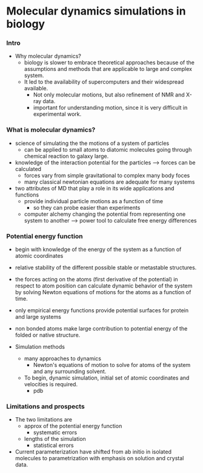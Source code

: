 # Molecular dynamics simulations in biology

### Intro

- Why molecular dynamics?
    - biology is slower to embrace theoretical approaches because of the assumptions and methods that are applicable to large and complex system.
    - It led to the availability of supercomputers and their widespread available.
        - Not only molecular motions, but also refinement of NMR and X-ray data.
        - important for understanding motion, since it is very difficult in experimental work.

### What is molecular dynamics?

- science of simulating the the motions of a system of particles
    - can be applied to small atoms to diatomic molecules going through chemical reaction to galaxy large.
- knowledge of the interaction potential for the particles —> forces can be calculated
    - forces vary from simple gravitational to complex many body foces
    - many classical newtonian equations are adequate for many systems
- two attributes of MD that play a role in its wide applications and functions
    - provide individual particle motions as a function of time
        - so they can probe easier than experiments
    - computer alchemy changing the potential from representing one system to another —> power tool to calculate free energy differences

### Potential energy function

- begin with knowledge of the energy of the system as a function of atomic coordinates
- relative stability of the different possible stable or metastable structures.
- the forces acting on the atoms (first derivative of the potential) in respect to atom position can calculate dynamic behavior of the system by solving Newton equations of motions for the atoms as a function of time.
- only empirical energy functions provide potential surfaces for protein and large systems
- non bonded atoms make large contribution to potential energy of the folded or native structure.

- Simulation methods
    - many approaches to dynamics
        - Newton's equations of motion to solve for atoms of the system and any surrounding solvent.
    - To begin, dynamic simulation, initial set of atomic coordinates and velocities is required.
        - pdb

### Limitations and prospects

- The two limitations are
    - approx of the potential energy function
        - systematic errors
    - lengths of the simulation
        - statistical errors
- Current parameterization have shifted from  ab initio in isolated molecules to parametrization with emphasis on solution and crystal data.
